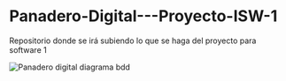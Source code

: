 # Panadero-Digital---Proyecto-ISW-1
Repositorio donde se irá subiendo lo que se haga del proyecto para software 1

![Panadero digital diagrama bdd](https://github.com/user-attachments/assets/7bef05b5-fda2-489a-b777-e3590a01b328)
